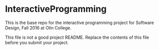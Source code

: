 # InteractiveProgramming

This is the base repo for the interactive programming project for Software Design, Fall 2016 at Olin College.

This file is not a good project README.
Replace the contents of this file before you submit your project.
